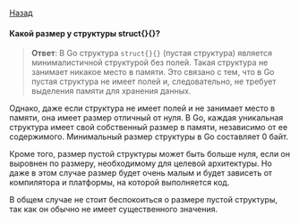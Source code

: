 [Назад](/README.md)

####  Какой размер у структуры struct{}{}?
> **Ответ**:
В Go структура `struct{}{}` (пустая структура) является минималистичной структурой без полей. Такая структура не занимает никакое место в памяти. Это связано с тем, что в Go пустая структура не имеет полей и, следовательно, не требует выделения памяти для хранения данных.

Однако, даже если структура не имеет полей и не занимает место в памяти, она имеет размер отличный от нуля. В Go, каждая уникальная структура имеет свой собственный размер в памяти, независимо от ее содержимого. Минимальный размер структуры в Go составляет 0 байт.

Кроме того, размер пустой структуры может быть больше нуля, если он выровнен по размеру, необходимому для целевой архитектуры. Но даже в этом случае размер будет очень малым и будет зависеть от компилятора и платформы, на которой выполняется код.

В общем случае не стоит беспокоиться о размере пустой структуры, так как он обычно не имеет существенного значения.

